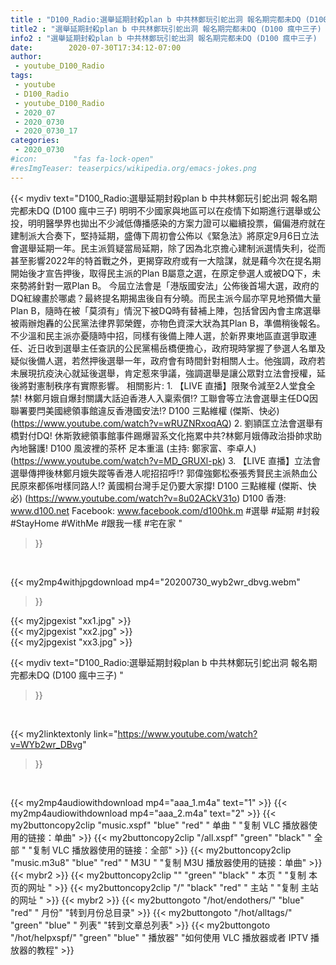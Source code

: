 ```yaml
---
title : "D100_Radio:選舉延期封殺plan b 中共林鄭玩引蛇出洞 報名期完都未DQ (D100 瘋中三子) "
title2 : "選舉延期封殺plan b 中共林鄭玩引蛇出洞 報名期完都未DQ (D100 瘋中三子) "
info2 : "選舉延期封殺plan b 中共林鄭玩引蛇出洞 報名期完都未DQ (D100 瘋中三子)  明明不少國家與地區可以在疫情下如期進行選舉或公投，明明醫學界也拋出不少減低傳播感染的方案力證可以繼續投票，偏偏港府就在建制派大合奏下，堅持延期，盛傳下周初會公佈以《緊急法》將原定9月6日立法會選舉延期一年。民主派質疑當局延期，除了因為北京擔心建制派選情失利，從而甚至影響2022年的特首戰之外，更揭穿政府或有一大陰謀，就是藉今次在提名期開始後才宣告押後，取得民主派的Plan B屬意之選，在原定參選人或被DQ下，未來勢將針對一眾Plan B。    今屆立法會是「港版國安法」公佈後首場大選，政府的DQ紅線畫於哪處？最終提名期揭盅後自有分曉。而民主派今屆亦罕見地預備大量Plan B，隨時在被「莫須有」情況下被DQ時有替補上陣，包括曾因內會主席選舉被兩辦炮轟的公民黨法律界郭榮鏗，亦物色資深大狀為其Plan B，準備稍後報名。    不少溫和民主派亦憂隨時中招，同樣有後備上陣人選，於新界東地區直選爭取連任、近日收到選舉主任查訊的公民黨楊岳橋便擔心，政府現時掌握了參選人名單及疑似後備人選，若然押後選舉一年，政府會有時間針對相關人士。他強調，政府若未展現抗疫決心就延後選舉，肯定惹來爭議，強調選舉是讓公眾對立法會授權，延後將對憲制秩序有實際影響。  相關影片: 1. 【LIVE 直播】限聚令減至2人堂食全禁!  林鄭月娥自爆封關講大話迫香港人入稟索償!? 工聯會等立法會選舉主任DQ因聯署要閂美國總領事館違反香港國安法!?   D100 三點維權 (傑斯、快必) (https://www.youtube.com/watch?v=wRUZNRxoqAQ) 2. 劉頴匡立法會選舉有橋對付DQ! 休斯敦總領事館事件踢爆習系文化拖累中共?林鄭月娥傳政治掛帥求助內地醫護!  D100 風波裡的茶杯 足本重溫 (主持: 鄭家富、李卓人) (https://www.youtube.com/watch?v=MD_GRUXl-pk) 3. 【LIVE 直播】立法會選舉傳押後林鄭月娥失蹤等香港人呢招招呼!? 郭偉強鄭松泰張秀賢民主派熱血公民原來都係咁樣同路人!? 黃國桐台灣手足仍要大家撐!  D100 三點維權 (傑斯、快必) (https://www.youtube.com/watch?v=8u02ACkV31o)  D100 香港: www.d100.net  Facebook: www.facebook.com/d100hk.m  #選舉 #延期 #封殺 #StayHome #WithMe #跟我一樣 #宅在家 "
date:        2020-07-30T17:34:12-07:00
author:
 - youtube_D100_Radio
tags:
 - youtube
 - D100_Radio
 - youtube_D100_Radio
 - 2020_07
 - 2020_0730
 - 2020_0730_17
categories:
 - 2020_0730
#icon:        "fas fa-lock-open"
#resImgTeaser: teaserpics/wikipedia.org/emacs-jokes.png
---
```


{{< mydiv text="D100_Radio:選舉延期封殺plan b 中共林鄭玩引蛇出洞 報名期完都未DQ (D100 瘋中三子)  明明不少國家與地區可以在疫情下如期進行選舉或公投，明明醫學界也拋出不少減低傳播感染的方案力證可以繼續投票，偏偏港府就在建制派大合奏下，堅持延期，盛傳下周初會公佈以《緊急法》將原定9月6日立法會選舉延期一年。民主派質疑當局延期，除了因為北京擔心建制派選情失利，從而甚至影響2022年的特首戰之外，更揭穿政府或有一大陰謀，就是藉今次在提名期開始後才宣告押後，取得民主派的Plan B屬意之選，在原定參選人或被DQ下，未來勢將針對一眾Plan B。    今屆立法會是「港版國安法」公佈後首場大選，政府的DQ紅線畫於哪處？最終提名期揭盅後自有分曉。而民主派今屆亦罕見地預備大量Plan B，隨時在被「莫須有」情況下被DQ時有替補上陣，包括曾因內會主席選舉被兩辦炮轟的公民黨法律界郭榮鏗，亦物色資深大狀為其Plan B，準備稍後報名。    不少溫和民主派亦憂隨時中招，同樣有後備上陣人選，於新界東地區直選爭取連任、近日收到選舉主任查訊的公民黨楊岳橋便擔心，政府現時掌握了參選人名單及疑似後備人選，若然押後選舉一年，政府會有時間針對相關人士。他強調，政府若未展現抗疫決心就延後選舉，肯定惹來爭議，強調選舉是讓公眾對立法會授權，延後將對憲制秩序有實際影響。  相關影片: 1. 【LIVE 直播】限聚令減至2人堂食全禁!  林鄭月娥自爆封關講大話迫香港人入稟索償!? 工聯會等立法會選舉主任DQ因聯署要閂美國總領事館違反香港國安法!?   D100 三點維權 (傑斯、快必) (https://www.youtube.com/watch?v=wRUZNRxoqAQ) 2. 劉頴匡立法會選舉有橋對付DQ! 休斯敦總領事館事件踢爆習系文化拖累中共?林鄭月娥傳政治掛帥求助內地醫護!  D100 風波裡的茶杯 足本重溫 (主持: 鄭家富、李卓人) (https://www.youtube.com/watch?v=MD_GRUXl-pk) 3. 【LIVE 直播】立法會選舉傳押後林鄭月娥失蹤等香港人呢招招呼!? 郭偉強鄭松泰張秀賢民主派熱血公民原來都係咁樣同路人!? 黃國桐台灣手足仍要大家撐!  D100 三點維權 (傑斯、快必) (https://www.youtube.com/watch?v=8u02ACkV31o)  D100 香港: www.d100.net  Facebook: www.facebook.com/d100hk.m  #選舉 #延期 #封殺 #StayHome #WithMe #跟我一樣 #宅在家 "
>}}
<br>


{{< my2mp4withjpgdownload mp4="20200730_wyb2wr_dbvg.webm"
>}}

{{< my2jpgexist "xx1.jpg" >}}<br>
{{< my2jpgexist "xx2.jpg" >}}<br>
{{< my2jpgexist "xx3.jpg" >}}<br>



{{< mydiv text="D100_Radio:選舉延期封殺plan b 中共林鄭玩引蛇出洞 報名期完都未DQ (D100 瘋中三子) "
>}}
<br>

{{< my2linktextonly link="https://www.youtube.com/watch?v=WYb2wr_DBvg"
>}}


<br>

{{< my2mp4audiowithdownload mp4="aaa_1.m4a"    text="1" >}}
{{< my2mp4audiowithdownload mp4="aaa_2.m4a"    text="2" >}}
{{< my2buttoncopy2clip "music.xspf"        "blue"   "red"    " 单曲 "  "复制 VLC 播放器使用的链接：单曲" >}} {{< my2buttoncopy2clip "/all.xspf"         "green"  "black"  " 全部 "  "复制 VLC 播放器使用的链接：全部" >}} {{< my2buttoncopy2clip "music.m3u8"        "blue"   "red"    " M3U  "    "复制 M3U 播放器使用的链接：单曲" >}} {{< mybr2 >}} {{< my2buttoncopy2clip ""                  "green"  "black"  " 本页 "    "复制 本页的网址 " >}} {{< my2buttoncopy2clip "/"                 "black"  "red"    " 主站 "    "复制 主站的网址 " >}} {{< mybr2 >}} {{< my2buttongoto      "/hot/endothers/"   "blue"   "red"    " 月份"   "转到月份总目录" >}} {{< my2buttongoto      "/hot/alltags/"     "green"  "blue"   " 列表"   "转到文章总列表" >}} {{< my2buttongoto      "/hot/helpxspf/"    "green"  "blue"   " 播放器" "如何使用 VLC 播放器或者 IPTV 播放器的教程" >}} 
